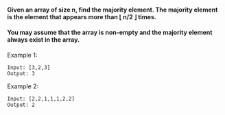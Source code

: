 #### Given an array of size n, find the majority element. The majority element is the element that appears more than ⌊ n/2 ⌋ times.

#### You may assume that the array is non-empty and the majority element always exist in the array.

Example 1:

```
Input: [3,2,3]
Output: 3
```

Example 2:

```
Input: [2,2,1,1,1,2,2]
Output: 2
```
